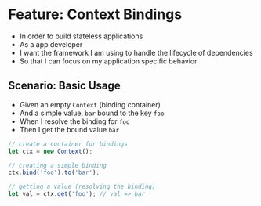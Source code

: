 # Feature: Context Bindings

- In order to build stateless applications
- As a app developer
- I want the framework I am using to handle the lifecycle of dependencies
- So that I can focus on my application specific behavior

## Scenario: Basic Usage

- Given an empty `Context` (binding container)
- And a simple value, `bar` bound to the key `foo`
- When I resolve the binding for `foo`
- Then I get the bound value `bar`

```ts
// create a container for bindings
let ctx = new Context();

// creating a simple binding
ctx.bind('foo').to('bar');

// getting a value (resolving the binding)
let val = ctx.get('foo'); // val => bar
```
